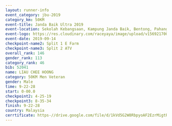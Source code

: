 ```yaml
---
layout: runner-info 
event_category: jbu-2019 
category_km: 50KM 
event-title: Janda Baik Ultra 2019
event-location: Sekolah Kebangsaan, Kampung Janda Baik, Bentong, Pahang, Malaysia 
event-logo: https://res.cloudinary.com/raceyaya/image/upload/v1569217009/logo/janda-baik_vch1pc.jpg 
event-date: 2019-09-14 
checkpoint-name2: Split 1 E Farm 
checkpoint-name3: Split 2 ATV 
overall_rank: 146
gender_rank: 113
category_rank: 46
bib: 52041
name: LIAU CHEE HOONG
category: 50KM Men Veteran
gender: Male
time: 9-22-28
start: 0-00.0
checkpoint2: 4-25-19
checkpoint3: 8-35-34
finish: 9-22-28
country: Malaysia
cerrtificate: https-//drive.google.com/file/d/1kVd5G2W8RbpyoAF2EzrMigtR6-aNeibL/view?usp=sharing
---
```


